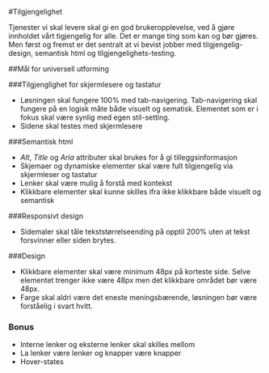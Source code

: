 #Tilgjengelighet

Tjenester vi skal levere skal gi en god brukeropplevelse, ved å gjøre innholdet vårt tigjengelig for alle. Det er mange ting som kan og bør gjøres. Men først og fremst er det sentralt at vi bevist jobber med tilgjengelig-design, semantisk html og tilgjengelighets-testing.

##Mål for universell utforming 

###Tilgjenglighet for skjermlesere og tastatur
* Løsningen skal fungere 100% med tab-navigering. Tab-navigering skal fungere på en logisk måte både visuelt og sematisk. Elementet som er i fokus skal være synlig med egen stil-setting.
* Sidene skal testes med skjermlesere

###Semantisk html
* *Alt*, *Title* og *Aria* attributer skal brukes for å gi tilleggsinformasjon 
* Skjemaer og dynamiske elementer skal være fult tilgjengelig via skjermleser og tastatur
* Lenker skal være mulig å forstå med kontekst 
* Klikkbare elementer skal kunne skilles ifra ikke klikkbare både visuelt og semantisk

###Responsivt design
* Sidemaler skal tåle tekststørrelseending på opptil 200% uten at tekst forsvinner eller siden brytes.

###Design

* Klikkbare elementer skal være minimum 48px på korteste side. Selve elementet trenger ikke være 48px men det klikkbare området bør være 48px.
* Farge skal aldri være det eneste meningsbærende, løsningen bør være forståelig i svart hvitt.

### Bonus
* Interne lenker og eksterne lenker skal skilles mellom
* La lenker være lenker og knapper være knapper
* Hover-states
